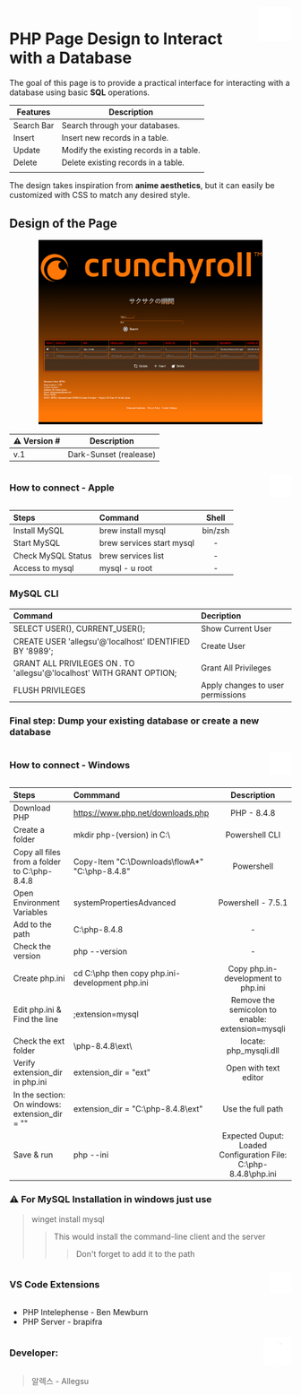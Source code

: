 <a href="https://github.com/Allegsu">
    <img src="./images/db.png" alt="db-icon" title="icon" align="right" height="60" />
</a>

# PHP Page Design to Interact with a Database

The goal of this page is to provide a practical interface for interacting with a database using basic <strong>SQL</strong> operations.

| Features | Description |
| --- | --- |
| Search Bar | Search through your databases. |
| Insert | Insert new records in a table. |
| Update | Modify the existing records in a table. |
| Delete | Delete existing records in a table. |
| | |

The design takes inspiration from <strong>anime aesthetics</strong>, but it can easily be customized with CSS to match any desired style. 

## Design of the Page

<p align="center">
    <img src="./images/preview_db.png" alt="page-previw" title="Dark-Sunset-v.1" width="400" />
</p>

| ⚠️  Version # | Description |
| --- | --- |
|  v.1  | Dark-Sunset (realease) |


<div style="display: flex; align-items: center; justify-content: space-between;">

### How to connect - Apple

<img src="./images/apple.png" alt="apple-logo" width="40"/>
</div>


| Steps | Command | Shell  |
| :--- |:---| :---:|
| Install MySQL | brew install mysql | bin/zsh |
| Start MySQL | brew services start mysql | - |
| Check MySQL Status | brew services list | - | 
| Access to mysql | mysql - u root | - |

### MySQL CLI 

| Command | Decription |
| :--- | :--- |
| SELECT USER(), CURRENT_USER(); | Show Current User |
| CREATE USER 'allegsu'@'localhost' IDENTIFIED BY '8989'; | Create User  |
| GRANT ALL PRIVILEGES ON *.* TO 'allegsu'@'localhost' WITH GRANT OPTION; | Grant All Privileges |
| FLUSH PRIVILEGES | Apply changes to user permissions |

### Final step:  Dump your existing database or create a new database

<div style="display: flex; align-items: center; justify-content: space-between;">

### How to connect - Windows

<img src="./images/windows.png" alt="apple-logo" width="40"/>
</div>

| Steps | Commmand | Description |
| :--- | :--- | :---: |
| Download PHP | https://www.php.net/downloads.php | PHP - 8.4.8 |
| Create a folder | mkdir php-(version) in C:\ | Powershell CLI |
| Copy all files from a folder to C:\php-8.4.8 | Copy-Item "C:\Downloads\flowA\*" "C:\php-8.4.8" | Powershell |
| Open Environment Variables |  systemPropertiesAdvanced | Powershell - 7.5.1 | 
| Add to the path | C:\php-8.4.8 | - |
| Check the version | php --version | - | 
| Create php.ini | cd C:\php then copy php.ini-development php.ini | Copy php.in-development to php.ini |
| Edit php.ini & Find the line | ;extension=mysql | Remove the semicolon to enable: extension=mysqli |
| Check the ext folder | \php-8.4.8\ext\ | locate: php_mysqli.dll
| Verify extension_dir in php.ini | extension_dir = "ext" | Open with text editor |
| In the section: On windows: extension_dir = "" | extension_dir = "C:\php-8.4.8\ext" | Use the full path |
| Save & run | php --ini | Expected Ouput: Loaded Configuration File:         C:\php-8.4.8\php.ini |

### ⚠️ For MySQL Installation in windows just use 

> winget install mysql
>> This would install the command-line client and the server 
>>> Don't forget to add it to the path


<div style="display: flex; align-items: center; justify-content: space-between;">

### VS Code Extensions

<img src="./images/vscode.png" alt="apple-logo" width="40"/>
</div>

- PHP Intelephense - Ben Mewburn
- PHP Server - brapifra

<div style="display: flex; align-items: center; justify-content: space-between;">

### Developer:

<img src="./images/dev-img.png" alt="dev-logo" width="50"/>
</div>

> 알렉스 - Allegsu